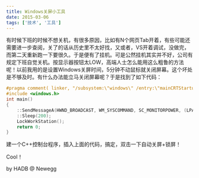 ```yaml
---
title: Windows关屏小工具
date: 2015-03-06
tags: ['技术', '工具']
---
```


有时候下班的时候不想关机，有很多原因，比如有N个网页Tab开着，有些可能还需要进一步查阅，关了的话从历史里不太好找，又或者，VS开着调试，没做完，而第二天重新跑一下要很久。于是便有了挂机。可是公然挂机其实并不好，公司有规定下班自觉关机。按显示器按钮太LOW，高端人士怎么能用这么粗鲁的方法呢！以前我用的是设置Windows关屏时间，5分钟不动鼠标就关闭屏幕。这个坏处是不够及时。有什么办法能立马关闭屏幕呢？于是找到了如下代码：

```cpp
#pragma comment( linker, "/subsystem:\"windows\" /entry:\"mainCRTStartup\"" )
#include <windows.h>
int main()
{
    ::SendMessageA(HWND_BROADCAST, WM_SYSCOMMAND, SC_MONITORPOWER, (LPARAM)2);
    ::Sleep(200);
    LockWorkStation();
    return 0;
}
```

建一个C++控制台程序，插入上面的代码，搞定，双击一下自动关屏+锁屏！

Cool！

by HADB @ Newegg
